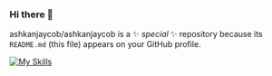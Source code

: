 ### Hi there 👋

ashkanjaycob/ashkanjaycob is a ✨ _special_ ✨ repository because its `README.md` (this file) appears on your GitHub profile.


[![My Skills](https://skillicons.dev/icons?i=html,css,js,bootstrap,tailwind,jquery,react,redux,vue)](https://skillicons.dev)
